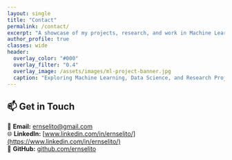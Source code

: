 ```yaml
---
layout: single
title: "Contact"
permalink: /contact/
excerpt: "A showcase of my projects, research, and work in Machine Learning and Data Science."
author_profile: true
classes: wide
header:
  overlay_color: "#000"
  overlay_filter: "0.4"
  overlay_image: /assets/images/ml-project-banner.jpg
  caption: "Exploring Machine Learning, Data Science, and Research Projects"
---
```


## 📫 Get in Touch

📧 **Email:** [ernselito@gmail.com](mailto:ernselito@gmail.com)  
🌐 **LinkedIn:** [www.linkedin.com/in/ernselito/](https://www.linkedin.com/in/ernselito/)  
🐙 **GitHub:** [github.com/ernselito](https://github.com/ernselito)




